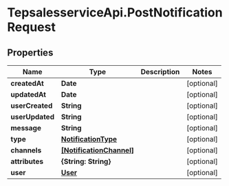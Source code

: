 # TepsalesserviceApi.PostNotificationRequest

## Properties
Name | Type | Description | Notes
------------ | ------------- | ------------- | -------------
**createdAt** | **Date** |  | [optional] 
**updatedAt** | **Date** |  | [optional] 
**userCreated** | **String** |  | [optional] 
**userUpdated** | **String** |  | [optional] 
**message** | **String** |  | [optional] 
**type** | [**NotificationType**](NotificationType.md) |  | [optional] 
**channels** | [**[NotificationChannel]**](NotificationChannel.md) |  | [optional] 
**attributes** | **{String: String}** |  | [optional] 
**user** | [**User**](User.md) |  | [optional] 
